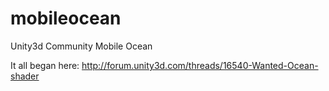 mobileocean
===========

Unity3d Community Mobile Ocean

It all began here: http://forum.unity3d.com/threads/16540-Wanted-Ocean-shader


